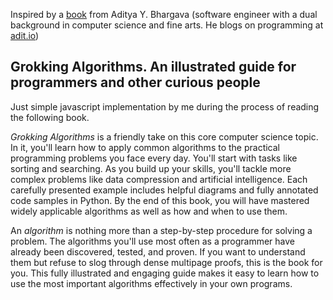 Inspired by a [book](https://www.manning.com/books/grokking-algorithms) from Aditya Y. Bhargava (software engineer with a dual background in computer science and fine arts. He blogs on programming at [adit.io](http://adit.io/))

## Grokking Algorithms. An illustrated guide for programmers and other curious people


Just simple javascript implementation by me during the process of reading the following book.

*Grokking Algorithms* is a friendly take on this core computer science topic. In it, you'll learn how to apply common algorithms to the practical programming problems you face every day. You'll start with tasks like sorting and searching. As you build up your skills, you'll tackle more complex problems like data compression and artificial intelligence. Each carefully presented example includes helpful diagrams and fully annotated code samples in Python. By the end of this book, you will have mastered widely applicable algorithms as well as how and when to use them.

An *algorithm* is nothing more than a step-by-step procedure for solving a problem. The algorithms you'll use most often as a programmer have already been discovered, tested, and proven. If you want to understand them but refuse to slog through dense multipage proofs, this is the book for you. This fully illustrated and engaging guide makes it easy to learn how to use the most important algorithms effectively in your own programs.
